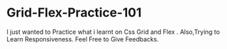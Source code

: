 # Grid-Flex-Practice-101
I just wanted to Practice what i learnt on Css Grid and Flex .
Also,Trying to Learn Responsiveness.
Feel Free to Give Feedbacks.
